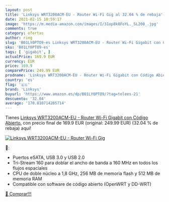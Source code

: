 ```yaml
---
layout: post
title: 'Linksys WRT3200ACM-EU - Router Wi-Fi Gig al 32.04 % de rebaja'
date: 2021-02-15 10:59:17
image: 'https://m.media-amazon.com/images/I/31op8k0FoYL._SL200_.jpg'
comments: true
category: ofertas
author: ring
slug: 'B01LY0PTO9-es Linksys WRT3200ACM-EU - Router Wi-Fi Gigabit con Código...'
sku: 'B01LY0PTO9-es'
tags: [ 'gigabit', ]
actualPrice: 169.9 EUR
currency: EUR
price: 169.9
comparePrice: 249.99 EUR
prodname: 'Linksys WRT3200ACM-EU - Router Wi-Fi Gigabit con Código Abierto.'
country: 'es'
flag: '🇪🇸'
brand: 'Linksys'
buyurl: 'https://www.amazon.es/dp/B01LY0PTO9/?tag=tolees-21'
descuento: '32.04'
average: '170.810714285714'
---
```


Tienes [Linksys WRT3200ACM-EU - Router Wi-Fi Gigabit con Código Abierto.](https://www.amazon.es/dp/B01LY0PTO9/?tag=tolees-21) con precio final de  169.9 EUR (original: 249.99 EUR) (32.04 %  de rebaja) aqui!

[![Linksys WRT3200ACM-EU - Router Wi-Fi Gig](https://m.media-amazon.com/images/I/31op8k0FoYL._SL200_.jpg)](https://www.amazon.es/dp/B01LY0PTO9/?tag=tolees-21)

🔎:

- Puertos eSATA, USB 3.0 y USB 2.0
- Tri-Stream 160 para doblar el ancho de banda a 160 MHz en todos los flujos espaciales
- CPU de doble núcleo a 1,8 GHz, 256 MB de memoria flash y 512 MB de memoria RAM
- Compatible con software de código abierto (OpenWRT y DD-WRT)

[🛒 Comprar!!!](https://www.amazon.es/dp/B01LY0PTO9/?tag=tolees-21)
